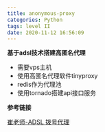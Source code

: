 ```yaml
---
title: anonymous-proxy
categories: Python
tags: level II
date: 2020-11-12 16:56:09
---
```


**基于adsl技术搭建高匿名代理**

- 需要vps主机
- 使用高匿名代理软件tinyproxy
- redis作为代理池
- 使用tornado搭建api接口服务

**参考链接**

[崔老师-ADSL 拨号代理](https://cuiqingcai.com/8361.html)

<!-- more -->

